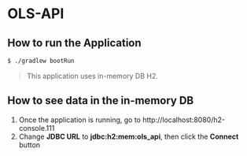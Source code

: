 # OLS-API

## How to run the Application
```sh
$ ./gradlew bootRun
```
> This application uses in-memory DB H2.

## How to see data in the in-memory DB
1. Once the application is running, go to http://localhost:8080/h2-console.111
2. Change **JDBC URL** to **jdbc:h2:mem:ols_api**, then click the **Connect** button